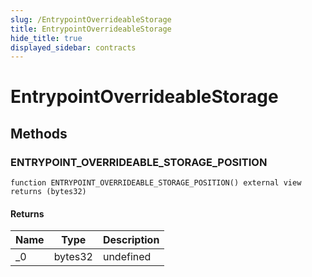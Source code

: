 ```yaml
---
slug: /EntrypointOverrideableStorage
title: EntrypointOverrideableStorage
hide_title: true
displayed_sidebar: contracts
---
```


# EntrypointOverrideableStorage

## Methods

### ENTRYPOINT_OVERRIDEABLE_STORAGE_POSITION

```solidity
function ENTRYPOINT_OVERRIDEABLE_STORAGE_POSITION() external view returns (bytes32)
```

#### Returns

| Name | Type    | Description |
| ---- | ------- | ----------- |
| \_0  | bytes32 | undefined   |
